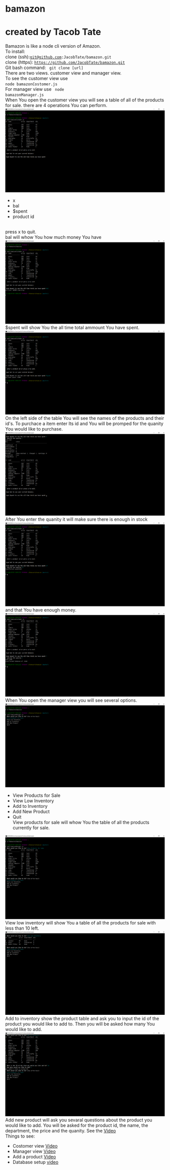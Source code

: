 # bamazon
# created by Tacob Tate

Bamazon is like a node cli version of Amazon.<br>
To install:<br>
clone (ssh):<code>git@github.com:JacobTate/bamazon.git</code><br>
clone (https): <code>https://github.com/JacobTate/bamazon.git</code><br>
Git bash command: <code> git clone [url]</code><br>
There are two views. customer view and manager view.<br>
To see the customer view use <code> node bamazonCostomer.js</code><br>
For manager view use <code> node bamazonManager.js</code><br>
When You open the customer view you will see a table of all of the products for sale. there are 4 operations You can perform.
<img src="images/coustomerView.png">
- x<br>
- bal<br>
- $spent<br>
- product id
<br> 
press x to quit.<br>
bal will whow You how much money You have<br>
<img src="images/coustomerBal.png">
$spent will show You the all time total ammount You have spent.<br>
<img src="images/coustomerSpent.png">
On the left side of the table You will see the names of the products and their id's.
To purchace a item enter Its id and You will be promped for the quanity You would like to purchase.
<img src="images/customerPurchase.png">
After You enter the quanity it will make sure there is enough in stock
<img src="images/customerOutOfStock.png">
 and that You have enough money.
 <img src="images/customerOutOfBal.png">
When You open the manager view you will see several options.
<img src="images/managerView.png">
<br>

- View Products for Sale<br>
- View Low Inventory<br>
- Add to Inventory<br>
- Add New Product<br>
- Quit<br>
View products for sale will whow You the table of all the products currently for sale.<br>
<img src="images/managerForSale.png">
View low inventory will show You a table of all the products for sale with less than 10 left.<br>
<img src="images/managerLow.png">
Add to inventory show the product table and ask you to input the id of the product you would like to add to. Then you will be asked how many You would like to add.<br>
<img src="images/managerAdd.png">
Add new product will ask you sevaral questions about the product you would like to add. You will be asked for the product id, the name,
the department, the price and the quanity. See the <a href="https://www.youtube.com/watch?v=u-zbZPuzvWE&feature=youtu.be" target="_blank">Video</a><br>
Things to see:

- Costomer view <a href="https://www.youtube.com/watch?v=wlKy8HSuXoI&feature=youtu.be" target="_blank">Video</a><br>
- Manager view <a href="https://www.youtube.com/watch?v=zWSGd41u-cg&feature=youtu.be" target="_blank">Video</a><br>
- Add a product <a href="https://www.youtube.com/watch?v=u-zbZPuzvWE&feature=youtu.be" target="_blank">Video</a>
- Database setup <a href="https://youtu.be/S_uShaCs8r4" target="_blank">video</a>
